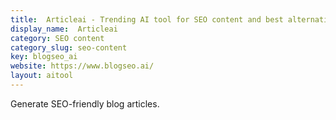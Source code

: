 ```yaml
---
title:  Articleai - Trending AI tool for SEO content and best alternatives
display_name:  Articleai
category: SEO content
category_slug: seo-content
key: blogseo_ai
website: https://www.blogseo.ai/
layout: aitool
---
```


Generate SEO-friendly blog articles.
